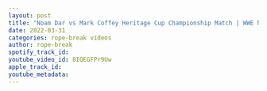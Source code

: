 ```yaml
---
layout: post
title: "Noam Dar vs Mark Coffey Heritage Cup Championship Match | WWE NXT UK Highlights"
date: 2022-03-31
categories: rope-break videos
author: rope-break
spotify_track_id: 
youtube_video_id: 8IQEGFPr9Uw
apple_track_id: 
youtube_metadata: 
---
```

